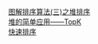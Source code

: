 
<a href="https://www.cnblogs.com/chengxiao/p/6129630.html">图解排序算法(三)之堆排序</a></br>
<a href="https://blog.csdn.net/LYJwonderful/article/details/80304660">堆的简单应用——TopK</a></br>
<a href="https://blog.csdn.net/morewindows/article/details/6684558">快速排序</a></br>
